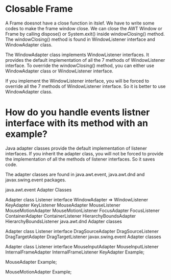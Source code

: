 # Closable Frame
A Frame doesnot have a close function in itslef. We have to write some codes to make the frame window close. We can close the AWT Window or Frame by calling dispose() or System.exit() inside windowClosing() method. The windowClosing() method is found in WindowListener interface and WindowAdapter class.

The WindowAdapter class implements WindowListener interfaces. It provides the default implementation of all the 7 methods of WindowListener interface. To override the windowClosing() method, you can either use WindowAdapter class or WindowListener interface.

If you implement the WindowListener interface, you will be forced to override all the 7 methods of WindowListener interface. So it is better to use WindowAdapter class.




# How do you handle events listner interface with its method with an example?

Java adapter classes provide the default implementation of listener interfaces. If you inherit the adapter class, you will not be forced to provide the implementation of all the methods of listener interfaces. So it saves code.

The adapter classes are found in java.awt.event, java.awt.dnd and javax.swing.event packages.

java.awt.event Adapter Classes

Adapter class	            Listener interface
WindowAdapter =>	        WindowListener
KeyAdapter	              KeyListener
MouseAdapter	            MouseListener
MouseMotionAdapter	      MouseMotionListener
FocusAdapter	            FocusListener
ContainerAdapter	        ContainerListener
HierarchyBoundsAdapter	  HierarchyBoundsListener
java.awt.dnd               Adapter classes

Adapter class	Listener interface
DragSourceAdapter	DragSourceListener
DragTargetAdapter	DragTargetListener
javax.swing.event Adapter classes

Adapter class	Listener interface
MouseInputAdapter	MouseInputListener
InternalFrameAdapter	InternalFrameListener
KeyAdapter Example;

MouseAdapter Example;

MouseMotionAdapter Example;
